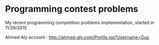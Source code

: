 # Programming contest problems
My recent programming competition problems implementation, started in 11/29/2015

Ahmed Aly account : http://ahmed-aly.com/Profile.jsp?Username=Guz.
